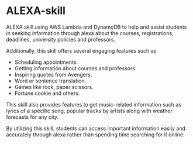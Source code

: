 # ALEXA-skill

ALEXA skill using AWS Lambda and DynamoDB to help and assist students in seeking information through alexa about the courses, registrations, deadlines, university policies and professors. 

Additionally, this skill offers several engaging features such as 

  - Scheduling appointments.
  - Getting information about courses and professors.
  - Inspiring quotes from Avengers.
  - Word or sentence translation. 
  - Games like rock, paper scissors. 
  - Fortune cookie and others. 

This skill also provides features to get music-related information such as lyrics of a specific song, popular tracks by artists along with weather forecasts for any city. 

By utilizing this skill, students can access important information easily and accurately through alexa rather than spending time searching for it online.



